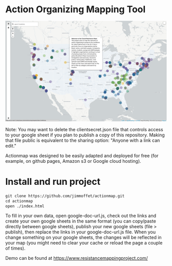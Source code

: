 # Action Organizing Mapping Tool

![Alt text](screen.png?raw=true "Direct Action Organizing Map")

Note: You may want to delete the clientsecret.json file that controls access to your google sheet if you plan to publish a copy of this repository. Making that file public is equivalent to the sharing option: "Anyone with a link can edit."

Actionmap was designed to be easily adapted and deployed for free (for example, on github pages, Amazon s3 or Google cloud hosting). 

# Install and run project
    
    git clone https://github.com/jimmoffet/actionmap.git
    cd actionmap
    open ./index.html

To fill in your own data, open google-doc-url.js, check out the links and create your own google sheets in the same format (you can copy/paste directly between google sheets), publish your new google sheets (file > publish), then replace the links in your google-doc-url.js file. When you change something on your google sheets, the changes will be reflected in your map (you might need to clear your cache or reload the page a couple of times).

Demo can be found at https://www.resistancemappingproject.com/
